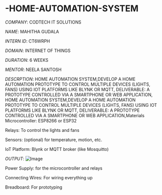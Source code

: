 # -HOME-AUTOMATION-SYSTEM

*COMPANY*: CODTECH IT SOLUTIONS

*NAME*: MAHITHA GUDALA

*INTERN ID*: CT6WRPH

*DOMAIN*: INTERNET OF THINGS

*DURATION*: 6 WEEKS

*MENTOR*: NEELA SANTOSH

*DESCRPTION*: HOME AUTOMATION SYSTEM,DEVELOP A HOME AUTOMATION PROTOTYPE TO CONTROL MULTIPLE DEVICES (LIGHTS, FANS) USING IOT PLATFORMS LIKE BLYNK OR MQTT, DELIVERABLE: A PROTOTYPE CONTROLLED VIA A SMARTPHONE OR WEB APPLICATION,
HOME AUTOMATION SYSTEM,DEVELOP A HOME AUTOMATION PROTOTYPE TO CONTROL MULTIPLE DEVICES (LIGHTS, FANS) USING IOT PLATFORMS LIKE BLYNK OR MQTT, DELIVERABLE: A PROTOTYPE CONTROLLED VIA A SMARTPHONE OR WEB APPLICATION,Materials
Microcontroller: ESP8266 or ESP32

Relays: To control the lights and fans

Sensors: (optional) for temperature, motion, etc.

IoT Platform: Blynk or MQTT broker (like Mosquitto)

*OUTPUT*: ![Image](https://github.com/user-attachments/assets/00ce5f1d-d46e-4958-893c-1150e165f9c2)

Power Supply: for the microcontroller and relays

Connecting Wires: For wiring everything up

Breadboard: For prototyping
